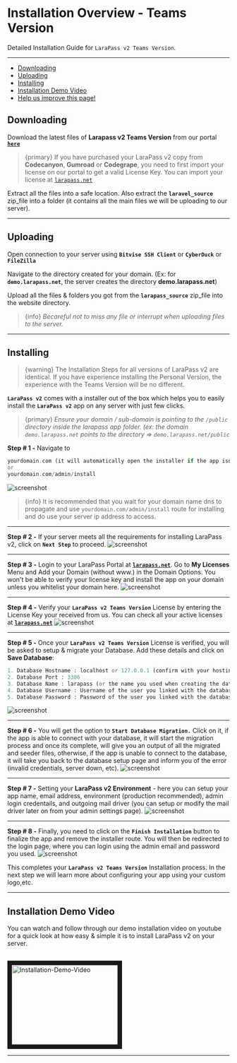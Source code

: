 # Installation Overview - Teams Version

Detailed Installation Guide for `LaraPass v2 Teams Version`.

---

- [Downloading](#downloading)
- [Uploading](#uploading)
- [Installing](#installing)
- [Installation Demo Video](#installation-demo)
- [<a href="https://github.com/larapass/docs/edit/master/resources/docs/teams/installation/overview.md" target="_blank"><i class="fa fa-edit"></i> Help us improve this page!</a>](#)

<a name="downloading"></a>
## Downloading

Download the latest files of **Larapass v2 Teams Version** from our portal [**`here`**](https://larapass.net/app/downloads) 

> {primary} If you have purchased your LaraPass v2 copy from **Codecanyon**, **Gumroad** or **Codegrape**, you need to first import your license  on our portal to get a valid License Key. You can import your license at [`larapass.net`](https://larapass.net/app/licenses/import)

Extract all the files into a safe location. Also extract the **`laravel_source`** zip_file into a folder (it contains all the main files we will be uploading to our server).


---

<a name="uploading"></a>
## Uploading

Open connection to your server using **`Bitvise SSH Client`** or **`CyberDuck`** or **`FileZilla`**

Navigate to the directory created for your domain. (Ex: for **`demo.larapass.net`**, the server creates the directory **demo.larapass.net**)

Upload all the files & folders you got from the **`larapass_source`** zip_file into the website directory.

> {info} *Becareful not to miss any file or interrupt when uploading files to the server.*

---

<a name="installing"></a>
## Installing

> {warning} The Installation Steps for all versions of LaraPass v2 are identical. If you have experience installing the Personal Version, the experience with the Teams Version will be no different.  

**`LaraPass v2`** comes with a installer out of the box which helps you to easily install the **`LaraPass v2`** app on any server with just few clicks. 

> {primary} *Ensure your domain / sub-domain is pointing to the `/public` directory inside the larapass app folder. (ex: the domain `demo.larapass.net` points to the directory => `demo.larapass.net/public`*

**Step # 1 -** Navigate to

 ```php
 yourdomain.com (it will automatically open the installer if the app isnt installed yet)
 or
 yourdomain.com/admin/install
 ```
![screenshot](/screenshots/installation/installer-1.png)

> {info} It is recommended that you wait for your domain name dns to propagate and use `yourdomain.com/admin/install` route for installing and do use your server ip address to access.

---

**Step # 2 -** If your server meets all the requirements for installing LaraPass v2, click on **`Next Step`** to proceed.
![screenshot](/screenshots/installation/installer-2.png)

---

**Step # 3 -** Login to your LaraPass Portal at [**`larapass.net`**](https://larapass.net/apps/licenses). Go to **My Licenses** Menu and Add your Domain (without www.) in the Domain Options. You won't be able to verify your license key and install the app on your domain unless you whitelist your domain here.
![screenshot](/screenshots/installation/installer-3.png)

---

**Step # 4 -** Verify your **`LaraPass v2 Teams Version`** License by entering the License Key your received from us. You can check all your active licenses at [**`larapass.net`**](https://larapass.net/apps/licenses)
![screenshot](/screenshots/installation/installer-4.png)

---

**Step # 5 -** Once your **`LaraPass v2 Teams Version`** License is verified, you will be asked to setup & migrate your Database. Add these details and click on **Save Database**:

 ```php
1. Database Hostname : localhost or 127.0.0.1 (confirm with your hosting provider. Its the address that shows up in phpmyadmin)
2. Database Port : 3306
3. Database Name : larapass (or the name you used when creating the database in mysql)
4. Database Username : Username of the user you linked with the database in mysql
5. Database Password : Password of the user you linked with the database in mysql
 ```
![screenshot](/screenshots/installation/installer-5.png)

---

**Step # 6 -** You will get the option to **`Start Database Migration.`** Click on it, if the app is able to connect with your database, it will start the migration process and once its complete, will give you an output of all the migrated and seeder files, otherwise, if the app is unable to connect to the database, it will take you back to the database setup page and inform you of the error (invalid credentials, server down, etc).
![screenshot](/screenshots/installation/installer-6.png)

---

**Step # 7 -** Setting your **LaraPass v2 Environment** - here you can setup your app name, email address, environment (production recommended), admin login credentails, and outgoing mail driver (you can setup or modify the mail driver later on from your admin settings page).
![screenshot](/screenshots/installation/installer-7.png)

---

**Step # 8 -** Finally, you need to click on the **`Finish Installation`** button to finalize the app and remove the installer route. You will then be redirected to the login page, where you can login using the admin email and password you used.
![screenshot](/screenshots/installation/installer-8.png)

This completes your **`LaraPass v2 Teams Version`** Installation process. In the next step we will learn more about configuring your app using your custom logo,etc.

---

<a name="installation-demo"></a>
## Installation Demo Video

You can watch and follow through our demo installation video on youtube for a quick look at how easy & simple it is to install LaraPass v2 on your server.  
<br>

<a href="https://youtu.be/5xmODkcd7Ug" target="_blank">
    <img src="/screenshots/installation/installation-demo.jpg" alt="Installation-Demo-Video" width="240" height="180" border="10" />
</a>

---
<br />
<larecipe-feedback message="Thankyou for your feedback!">
</larecipe-feedback>